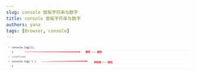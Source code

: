 ```yaml
---
slug: console 面板字符串与数字
title: console 面板字符串与数字
authors: yana
tags: [Browser, console]
---
```


![image-20200303141915864](./image-20200303141915864.png)
